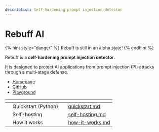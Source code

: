 ```yaml
---
description: Self-hardening prompt injection detector
---
```


# Rebuff AI

{% hint style="danger" %}
Rebuff is still in an alpha state!
{% endhint %}

Rebuff is a **self-hardening prompt injection detector**.

It is designed to protect AI applications from prompt injection (PI) attacks through a multi-stage defense.

* [Homepage](https://rebuff.ai/)
* [GitHub](https://github.com/woop/rebuff)
* [Playground](https://playground.rebuff.ai/)



<table data-view="cards"><thead><tr><th></th><th></th><th></th><th data-hidden data-card-target data-type="content-ref"></th></tr></thead><tbody><tr><td></td><td>Quickstart (Python)</td><td></td><td><a href="quickstart.md">quickstart.md</a></td></tr><tr><td></td><td>Self-hosting</td><td></td><td><a href="self-hosting.md">self-hosting.md</a></td></tr><tr><td></td><td>How it works</td><td></td><td><a href="how-it-works.md">how-it-works.md</a></td></tr></tbody></table>
